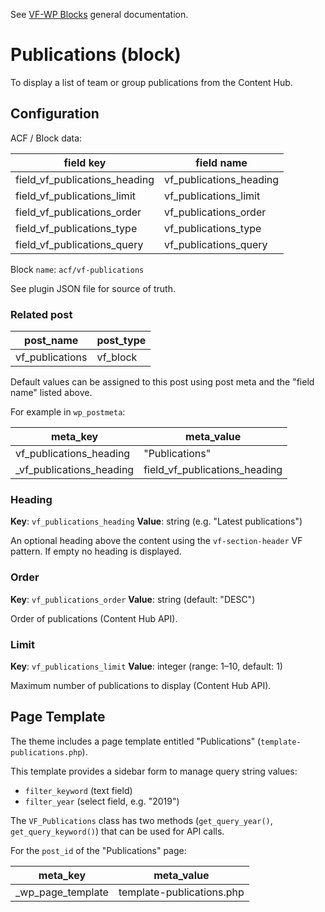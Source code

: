 See [VF-WP Blocks](/docs/blocks.md) general documentation.

# Publications (block)

To display a list of team or group publications from the Content Hub.

## Configuration

ACF / Block data:

| field key | field name |
| --------- | ---------- |
| field_vf_publications_heading | vf_publications_heading |
| field_vf_publications_limit | vf_publications_limit |
| field_vf_publications_order | vf_publications_order |
| field_vf_publications_type | vf_publications_type |
| field_vf_publications_query | vf_publications_query |

Block `name`: `acf/vf-publications`

See plugin JSON file for source of truth.

### Related post

| post_name | post_type |
| --------- | --------- |
| vf_publications | vf_block |

Default values can be assigned to this post using post meta and the "field name" listed above.

For example in `wp_postmeta`:

| meta_key | meta_value |
| -------- | ---------- |
| vf_publications_heading | "Publications" |
| \_vf_publications_heading | field_vf_publications_heading |

### Heading

**Key**: `vf_publications_heading`
**Value**: string (e.g. "Latest publications")

An optional heading above the content using the `vf-section-header` VF pattern. If empty no heading is displayed.

### Order

**Key**: `vf_publications_order`
**Value**: string (default: "DESC")

Order of publications (Content Hub API).

### Limit

**Key**: `vf_publications_limit`
**Value**: integer (range: 1–10, default: 1)

Maximum number of publications to display (Content Hub API).

## Page Template

The theme includes a page template entitled "Publications" (`template-publications.php`).

This template provides a sidebar form to manage query string values:

* `filter_keyword` (text field)
* `filter_year` (select field, e.g. "2019")

The `VF_Publications` class has two methods (`get_query_year()`, `get_query_keyword()`) that can be used for API calls.

For the `post_id` of the "Publications" page:

| meta_key | meta_value |
| -------- | ---------- |
| \_wp_page_template | template-publications.php |
